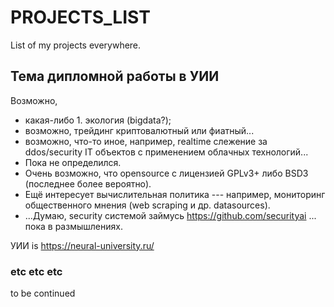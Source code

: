 # PROJECTS_LIST

List of my projects everywhere.

## Тема дипломной работы в УИИ 

Возможно, 
 * какая-либо 1. экология (bigdata?);
 * возможно, трейдинг криптовалютный или фиатный...
 * возможно, что-то иное, например, realtime слежение за ddos/security IT объектов с применением облачных технологий... 
 * Пока не определился. 
 * Очень возможно, что opensource c лицензией GPLv3+ либо BSD3 (последнее более вероятно). 
 * Ещё интересует вычислительная политика --- например, мониторинг общественного мнения (web scraping и др. datasources).
 * ...Думаю, security системой займусь https://github.com/securityai ... пока в размышлениях.

УИИ is https://neural-university.ru/

### etc etc etc

to be continued
